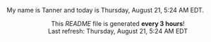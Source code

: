My name is Tanner and today is Thursday, August 21, 5:24 AM EDT.

<p align="center">This <i>README</i> file is generated <b>every 3 hours</b>!</br>Last refresh: Thursday, August 21, 5:24 AM EDT<br /></p>
